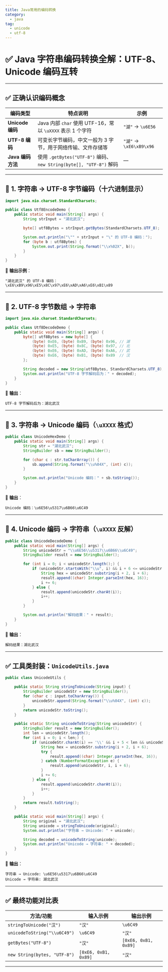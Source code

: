 ```yaml
---
title: Java常用的编码转换
category:
  - java
tag:
  - unicode
  - utf-8
---
```


# ✅ Java 字符串编码转换全解：UTF-8、Unicode 编码互转

---

## ✅ 正确认识编码概念

| 编码类型           | 特点说明                                                        | 示例                     |
| -------------- | ----------------------------------------------------------- | ---------------------- |
| **Unicode 编码** | Java 内部 `char` 使用 UTF-16，常以 `\uXXXX` 表示 1 个字符               | `"湖"` → `\u6E56`       |
| **UTF-8 编码**   | 可变长字节编码，中文一般为 3 字节，用于网络传输、文件存储等                             | `"湖"` → `\xE6\xB9\x96` |
| **Java 编码方法**  | 使用 `.getBytes("UTF-8")` 编码、`new String(byte[], "UTF-8")` 解码 | —                      |

---

## 🔹 1. 字符串 → UTF-8 字节编码（十六进制显示）

```java
import java.nio.charset.StandardCharsets;

public class Utf8EncodeDemo {
    public static void main(String[] args) {
        String strInput = "湖北武汉";

        byte[] utf8Bytes = strInput.getBytes(StandardCharsets.UTF_8);

        System.out.println("\"" + strInput + "\" 的 UTF-8 编码：");
        for (byte b : utf8Bytes) {
            System.out.print(String.format("\\x%02X", b));
        }
    }
}
```

🧾 **输出示例**：

```
"湖北武汉" 的 UTF-8 编码：
\xE6\xB9\x96\xE5\x8C\x97\xE6\xAD\xA6\xE6\xB1\x89
```

---

## 🔹 2. UTF-8 字节数组 → 字符串

```java
import java.nio.charset.StandardCharsets;

public class Utf8DecodeDemo {
    public static void main(String[] args) {
        byte[] utf8Bytes = new byte[] {
            (byte) 0xE6, (byte) 0xB9, (byte) 0x96, // 湖
            (byte) 0xE5, (byte) 0x8C, (byte) 0x97, // 北
            (byte) 0xE6, (byte) 0xAD, (byte) 0xA6, // 武
            (byte) 0xE6, (byte) 0xB1, (byte) 0x89  // 汉
        };

        String decoded = new String(utf8Bytes, StandardCharsets.UTF_8);
        System.out.println("UTF-8 字节解码后为：" + decoded);
    }
}
```

🧾 **输出**：

```
UTF-8 字节解码后为：湖北武汉
```

---

## 🔹 3. 字符串 → Unicode 编码（`\uXXXX` 格式）

```java
public class UnicodeHexDemo {
    public static void main(String[] args) {
        String str = "湖北武汉";
        StringBuilder sb = new StringBuilder();

        for (char c : str.toCharArray()) {
            sb.append(String.format("\\u%04X", (int) c));
        }

        System.out.println("Unicode 编码：" + sb.toString());
    }
}
```

🧾 **输出**：

```
Unicode 编码：\u6E56\u5317\u6B66\u6C49
```

---

## 🔹 4. Unicode 编码 → 字符串（`\uXXXX` 反解）

```java
public class UnicodeDecodeDemo {
    public static void main(String[] args) {
        String unicodeStr = "\\u6E56\\u5317\\u6B66\\u6C49";
        StringBuilder result = new StringBuilder();

        for (int i = 0; i < unicodeStr.length();) {
            if (unicodeStr.startsWith("\\u", i) && i + 6 <= unicodeStr.length()) {
                String hex = unicodeStr.substring(i + 2, i + 6);
                result.append((char) Integer.parseInt(hex, 16));
                i += 6;
            } else {
                result.append(unicodeStr.charAt(i));
                i++;
            }
        }

        System.out.println("解码结果：" + result);
    }
}
```

🧾 **输出**：

```
解码结果：湖北武汉
```

---

## ✅ 工具类封装：`UnicodeUtils.java`

```java
public class UnicodeUtils {

    public static String stringToUnicode(String input) {
        StringBuilder unicodeStr = new StringBuilder();
        for (char c : input.toCharArray()) {
            unicodeStr.append(String.format("\\u%04X", (int) c));
        }
        return unicodeStr.toString();
    }

    public static String unicodeToString(String unicodeStr) {
        StringBuilder result = new StringBuilder();
        int len = unicodeStr.length();
        for (int i = 0; i < len;) {
            if (unicodeStr.charAt(i) == '\\' && i + 5 < len && unicodeStr.charAt(i + 1) == 'u') {
                String hex = unicodeStr.substring(i + 2, i + 6);
                try {
                    result.append((char) Integer.parseInt(hex, 16));
                } catch (NumberFormatException e) {
                    result.append(unicodeStr, i, i + 6);
                }
                i += 6;
            } else {
                result.append(unicodeStr.charAt(i));
                i++;
            }
        }
        return result.toString();
    }

    public static void main(String[] args) {
        String original = "湖北武汉";
        String unicode = stringToUnicode(original);
        System.out.println("字符串 → Unicode: " + unicode);

        String decoded = unicodeToString(unicode);
        System.out.println("Unicode → 字符串: " + decoded);
    }
}
```

🧾 **输出**：

```
字符串 → Unicode: \u6E56\u5317\u6B66\u6C49
Unicode → 字符串: 湖北武汉
```

---

## ✅ 最终功能对比表

| 方法/功能                        | 输入示例                 | 输出示例                 |
| ---------------------------- | -------------------- | -------------------- |
| `stringToUnicode("汉")`       | `"汉"`                | `\u6C49`             |
| `unicodeToString("\\u6C49")` | `\u6C49`             | `"汉"`                |
| `getBytes("UTF-8")`          | `"汉"`                | `[0xE6, 0xB1, 0x89]` |
| `new String(bytes, "UTF-8")` | `[0xE6, 0xB1, 0x89]` | `"汉"`                |

---


